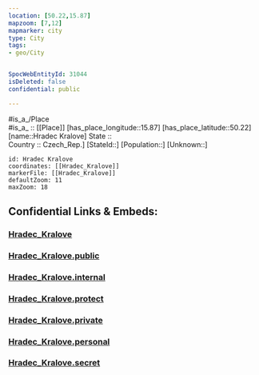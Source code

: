 ```yaml
---
location: [50.22,15.87] 
mapzoom: [7,12] 
mapmarker: city 
type: City
tags:
- geo/City


SpocWebEntityId: 31044
isDeleted: false
confidential: public

---
```

#is_a_/Place  
#is_a_ :: [[Place]] 
[has_place_longitude::15.87] 
[has_place_latitude::50.22] 
[name::Hradec Kralove] 
State ::  
Country :: Czech_Rep.] 
[StateId::] 
[Population::] 
[Unknown::] 


```leaflet
id: Hradec Kralove
coordinates: [[Hradec_Kralove]] 
markerFile: [[Hradec_Kralove]] 
defaultZoom: 11 
maxZoom: 18
```


## Confidential Links & Embeds: 

### [Hradec_Kralove](/_Standards/Earth/Continent/Europe/Europe~Central/Czech_Republic/regions~Czech_Republic/Královéhradecký/City/Hradec_Kralove.md) 

### [Hradec_Kralove.public](/_public/Earth/Continent/Europe/Europe~Central/Czech_Republic/regions~Czech_Republic/Královéhradecký/City/Hradec_Kralove.public.md) 

### [Hradec_Kralove.internal](/_internal/Earth/Continent/Europe/Europe~Central/Czech_Republic/regions~Czech_Republic/Královéhradecký/City/Hradec_Kralove.internal.md) 

### [Hradec_Kralove.protect](/_protect/Earth/Continent/Europe/Europe~Central/Czech_Republic/regions~Czech_Republic/Královéhradecký/City/Hradec_Kralove.protect.md) 

### [Hradec_Kralove.private](/_private/Earth/Continent/Europe/Europe~Central/Czech_Republic/regions~Czech_Republic/Královéhradecký/City/Hradec_Kralove.private.md) 

### [Hradec_Kralove.personal](/_personal/Earth/Continent/Europe/Europe~Central/Czech_Republic/regions~Czech_Republic/Královéhradecký/City/Hradec_Kralove.personal.md) 

### [Hradec_Kralove.secret](/_secret/Earth/Continent/Europe/Europe~Central/Czech_Republic/regions~Czech_Republic/Královéhradecký/City/Hradec_Kralove.secret.md)


